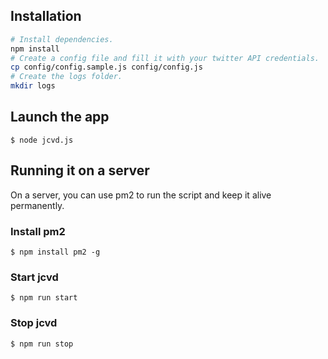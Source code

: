 ## Installation
```bash
# Install dependencies.
npm install
# Create a config file and fill it with your twitter API credentials.
cp config/config.sample.js config/config.js
# Create the logs folder.
mkdir logs
```

## Launch the app
```
$ node jcvd.js
```

## Running it on a server
On a server, you can use pm2 to run the script and keep it alive permanently.

### Install pm2
```
$ npm install pm2 -g
```

### Start jcvd
```
$ npm run start
```

### Stop jcvd
```
$ npm run stop
```

